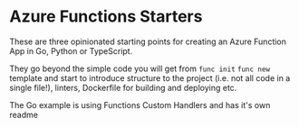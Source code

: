 # Azure Functions Starters

These are three opinionated starting points for creating an Azure Function App in Go, Python or TypeScript.

They go beyond the simple code you will get from `func init` `func new` template and start to introduce structure to the project (i.e. not all code in a single file!), linters, Dockerfile for building and deploying etc.

The Go example is using Functions Custom Handlers and has it's own readme
